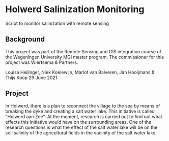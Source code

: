 # Holwerd Salinization Monitoring
Script to monitor salinization with remote sensing


## Background 
This project was part of the Remote Sensing and GIS integration course of the Wageningen University MGI master program. The commissioner for this project was Wiertsema & Partners. 

Louisa Heilinger, Niek Koelewijn, Marlot van Balveren, Jan Hooijmans & Thijs Koop 
29 June 2021

## Project
In Holwerd, there is a plan to reconnect the village to the sea by means of breaking the dyke and creating a salt water lake. This initiative is called "Holwerd aan Zee". At the moment, research is carried out to find out what effects this initiative would have on the surrounding areas. One of the research questions is what the effect of the salt water lake will be on the soil salinity of the agricultural fields in the vacinity of the salt water lake. 

